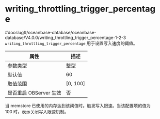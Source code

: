 writing_throttling_trigger_percentage 
==========================================================
#docslug#/oceanbase-database/oceanbase-database/V4.0.0/writing_throttling_trigger_percentage-1-2-3
`writing_throttling_trigger_percentage` 用于设置写入速度的阈值。


|      **属性**      |   **描述**   |
|------------------|------------|
| 参数类型             | 整型         |
| 默认值              | 60         |
| 取值范围             | \[0, 100\] |
| 是否重启 OBServer 生效 | 否          |



当 memstore 已使用的内存达到该阈值时，触发写入限速。当该配置项的值为 100 时，表示关闭写入限速机制。
